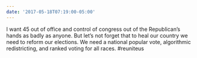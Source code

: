 ```yaml
---
date: '2017-05-18T07:19:00-05:00'
---
```

I want 45 out of office and control of congress out of the Republican’s hands as badly as anyone. But let’s not forget that to heal our country we need to reform our elections. We need a national popular vote, algorithmic redistricting, and ranked voting for all races. #reuniteus

